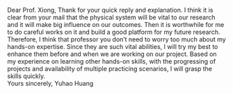 Dear Prof. Xiong,
	Thank for your quick reply and explanation. I think it is clear from your mail that the physical system will be vital to our research and it will make big influence on our outcomes. Then it is worthwhile for me to do careful works on it and build a good platform for my future research. Therefore, I think that professor you don’t need to worry too much about my hands-on expertise. Since they are such vital abilities, I will try my best to enhance them before and when we are working on our project. Based on my experience on learning other hands-on skills, with the progressing of projects and availability of multiple practicing scenarios, I will grasp the skills quickly.  
Yours sincerely,
		                                                                                                                                                             Yuhao Huang   